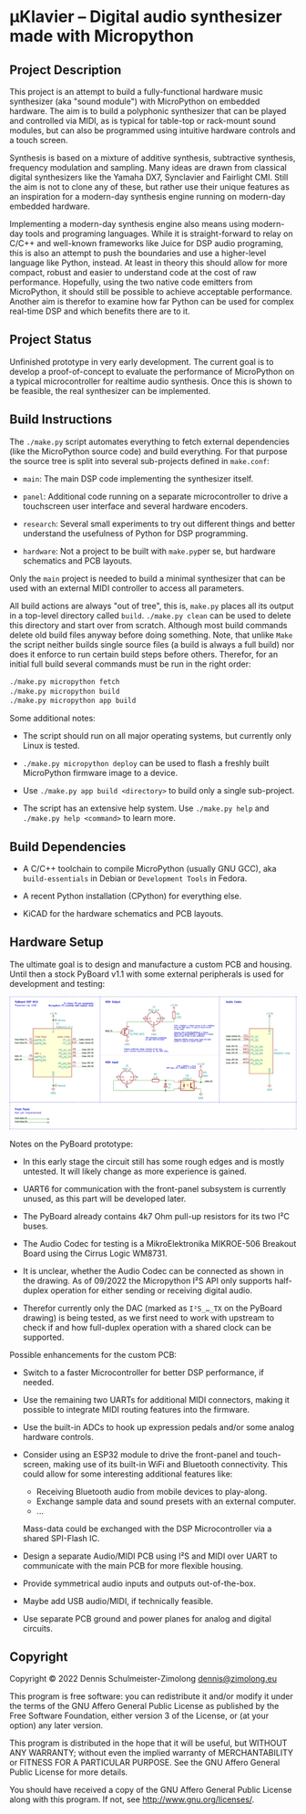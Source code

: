 µKlavier – Digital audio synthesizer made with Micropython
===========================================================


Project Description
-------------------

This project is an attempt to build a fully-functional hardware music synthesizer
(aka "sound module") with MicroPython on embedded hardware. The aim is to build a
polyphonic synthesizer that can be played and controlled via MIDI, as is typical
for table-top or rack-mount sound modules, but can also be programmed using intuitive
hardware controls and a touch screen.

Synthesis is based on a mixture of additive synthesis, subtractive synthesis,
frequency modulation and sampling. Many ideas are drawn from classical
digital synthesizers like the Yamaha DX7, Synclavier and Fairlight CMI.
Still the aim is not to clone any of these, but rather use their unique
features as an inspiration for a modern-day synthesis engine running on
modern-day embedded hardware.

Implementing a modern-day synthesis engine also means using modern-day
tools and programing languages. While it is straight-forward to relay
on C/C++ and well-known frameworks like Juice for DSP audio programing,
this is also an attempt to push the boundaries and use a higher-level
language like Python, instead. At least in theory this should allow for
more compact, robust and easier to understand code at the cost of raw
performance. Hopefully, using the two native code emitters from MicroPython,
it should still be possible to achieve acceptable performance. Another
aim is therefor to examine how far Python can be used for complex real-time
DSP and which benefits there are to it.

<!-- TODO: Images, sound demos, videos, ... once there is something to show  -->


Project Status
--------------

Unfinished prototype in very early development. The current goal is to
develop a proof-of-concept to evaluate the performance of MicroPython
on a typical microcontroller for realtime audio synthesis. Once this
is shown to be feasible, the real synthesizer can be implemented.


Build Instructions
------------------

The `./make.py` script automates everything to fetch external dependencies
(like the MicroPython source code) and build everything. For that purpose
the source tree is split into several sub-projects defined in `make.conf`:

 * `main`: The main DSP code implementing the synthesizer itself.

 * `panel`: Additional code running on a separate microcontroller to drive a
   touchscreen user interface and several hardware encoders.

 * `research`: Several small experiments to try out different things and
   better understand the usefulness of Python for DSP programming.

 * `hardware`: Not a project to be built with `make.py`per se, but hardware
   schematics and PCB layouts.

Only the `main` project is needed to build a minimal synthesizer that can
be used with an external MIDI controller to access all parameters.

All build actions are always "out of tree", this is, `make.py` places all
its output in a top-level directory called `build`. `./make.py clean` can
be used to delete this directory and start over from scratch. Although most
build commands delete old build files anyway before doing something.
Note, that unlike `Make` the script neither builds single source files
(a build is always a full build) nor does it enforce to run certain build
steps before others. Therefor, for an initial full build several commands
must be run in the right order:

```bash
./make.py micropython fetch
./make.py micropython build
./make.py micropython app build
```

Some additional notes:

 * The script should run on all major operating systems, but currently only
  Linux is tested.

 * `./make.py micropython deploy` can be used to flash a freshly built
  MicroPython firmware image to a device.

 * Use `./make.py app build <directory>` to build only a single sub-project.

 * The script has an extensive help system. Use `./make.py help` and
   `./make.py help <command>` to learn more.


Build Dependencies
------------------

 * A C/C++ toolchain to compile MicroPython (usually GNU GCC), aka
   `build-essentials` in Debian or `Development Tools` in Fedora.

 * A recent Python installation (CPython) for everything else.

 * KiCAD for the hardware schematics and PCB layouts.


Hardware Setup
--------------

The ultimate goal is to design and manufacture a custom PCB and housing.
Until then a stock PyBoard v1.1 with some external peripherals is used
for development and testing:

![PyBoard Prototype Hardware Schematic](pyboard-prototype.svg)

Notes on the PyBoard prototype:

 * In this early stage the circuit still has some rough edges and is
   mostly untested. It will likely change as more experience is gained.

 * UART6 for communication with the front-panel subsystem is currently
   unused, as this part will be developed later.

 * The PyBoard already contains 4k7 Ohm pull-up resistors for its two
   I²C buses.
 
 * The Audio Codec for testing is a MikroElektronika MIKROE-506 Breakout
   Board using the Cirrus Logic WM8731.

 * It is unclear, whether the Audio Codec can be connected as shown in the drawing.
   As of 09/2022 the Micropython I²S API only supports half-duplex operation for
   either sending or receiving digital audio.

* Therefor currently only the DAC (marked as `I²S_…_TX` on the PyBoard drawing)
  is being tested, as we first need to work with upstream to check if and how
  full-duplex operation with a shared clock can be supported.

Possible enhancements for the custom PCB:

 * Switch to a faster Microcontroller for better DSP performance, if needed.

 * Use the remaining two UARTs for additional MIDI connectors, making it
   possible to integrate MIDI routing features into the firmware.

 * Use the built-in ADCs to hook up expression pedals and/or some analog
   hardware controls.

 * Consider using an ESP32 module to drive the front-panel and touch-screen,
   making use of its built-in WiFi and Bluetooth connectivity. This could
   allow for some interesting additional features like:

    * Receiving Bluetooth audio from mobile devices to play-along.
    * Exchange sample data and sound presets with an external computer.
    * ...

   Mass-data could be exchanged with the DSP Microcontroller via a shared
   SPI-Flash IC.

 * Design a separate Audio/MIDI PCB using I²S and MIDI over UART to communicate
   with the main PCB for more flexible housing.

 * Provide symmetrical audio inputs and outputs out-of-the-box.

 * Maybe add USB audio/MIDI, if technically feasible.

 * Use separate PCB ground and power planes for analog and digital
   circuits.


Copyright
---------

Copyright © 2022  Dennis Schulmeister-Zimolong <dennis@zimolong.eu>

This program is free software: you can redistribute it and/or modify
it under the terms of the GNU Affero General Public License as
published by the Free Software Foundation, either version 3 of the
License, or (at your option) any later version.

This program is distributed in the hope that it will be useful,
but WITHOUT ANY WARRANTY; without even the implied warranty of
MERCHANTABILITY or FITNESS FOR A PARTICULAR PURPOSE.  See the
GNU Affero General Public License for more details.

You should have received a copy of the GNU Affero General Public License
along with this program.  If not, see <http://www.gnu.org/licenses/>.

